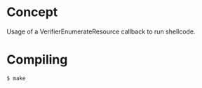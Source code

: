 # Concept

Usage of a VerifierEnumerateResource callback to run shellcode.

# Compiling

```bash
$ make
```